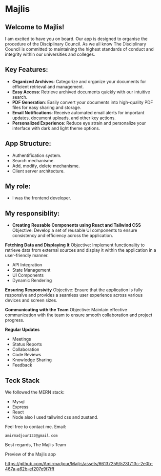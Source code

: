 # Majlis

## Welcome to Majlis!

I am excited to have you on board. Our app is designed to organise the procedure of the Disciplinary Council. As we all know The Disciplinary Council is committed to maintaining the highest standards of conduct and integrity within our universities and colleges.

## Key Features:
- **Organized Archives**: Categorize and organize your documents for efficient retrieval and management.
- **Easy Access**: Retrieve archived documents quickly with our intuitive search.
- **PDF Generation**: Easily convert your documents into high-quality PDF files for easy sharing and storage.
- **Email Notifications**: Receive automated email alerts for important updates, document uploads, and other key actions.
- **Personalized Experience**: Reduce eye strain and personalize your interface with dark and light theme options.

## App Structure:
- Authentification system.
- Search mechanisme.
- Add, modify, delete mechanisme.
- Client server architecture.

## My role:
- I was the frontend developer.

## My responsiblity:
- **Creating Reusable Components using React and Tailwind CSS**
Objective: Develop a set of reusable UI components to ensure consistency and efficiency across the application.

**Fetching Data and Displaying It**
Objective: Implement functionality to retrieve data from external sources and display it within the application in a user-friendly manner.

- API Integration
- State Management
- UI Components
- Dynamic Rendering

**Ensuring Responsivity**
Objective: Ensure that the application is fully responsive and provides a seamless user experience across various devices and screen sizes.

**Communicating with the Team**
Objective: Maintain effective communication with the team to ensure smooth collaboration and project progress.

**Regular Updates**
- Meetings
- Status Reports
- Collaboration
- Code Reviews
- Knowledge Sharing
- Feedback

## Teck Stack
We followed the MERN stack:

- Mysql
- Express
- React
- Node
also I used tailwind css and zustand.

Feel free to contact me.
Email:
```
amirmadjour133@gmail.com
```

Best regards,
The Majlis Team

Preview of the Majlis app

https://github.com/Amirmadjour/Majlis/assets/66137259/523f713c-2e0b-467a-a62b-ef207e9f7fff

